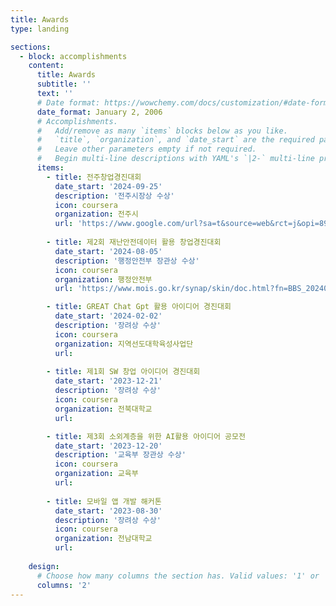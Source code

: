 ```yaml
---
title: Awards
type: landing

sections:
  - block: accomplishments
    content:
      title: Awards
      subtitle: ''
      text: ''
      # Date format: https://wowchemy.com/docs/customization/#date-format
      date_format: January 2, 2006
      # Accomplishments.
      #   Add/remove as many `items` blocks below as you like.
      #   `title`, `organization`, and `date_start` are the required parameters.
      #   Leave other parameters empty if not required.
      #   Begin multi-line descriptions with YAML's `|2-` multi-line prefix.
      items:
        - title: 전주창업경진대회
          date_start: '2024-09-25'
          description: '전주시장상 수상'
          icon: coursera
          organization: 전주시
          url: 'https://www.google.com/url?sa=t&source=web&rct=j&opi=89978449&url=https://www.mss.go.kr/common/board/Download.do%3FbcIdx%3D1052296%26cbIdx%3D250%26streFileNm%3D7bcc9bc9-542e-4d1f-b35a-7d3a94327ba6.pdf&ved=2ahUKEwidwZidqI-JAxXsh1YBHZXTFkgQFnoECBwQAQ&usg=AOvVaw2FoNf1aGF_4iIL9w2_bOqE'
          
        - title: 제2회 재난안전데이터 활용 창업경진대회
          date_start: '2024-08-05'
          description: '행정안전부 장관상 수상'
          icon: coursera
          organization: 행정안전부
          url: 'https://www.mois.go.kr/synap/skin/doc.html?fn=BBS_2024050104084346001&rs=/synapFile/202409/&synapUrl=%2Fsynap%2Fskin%2Fdoc.html%3Ffn%3DBBS_2024050104084346001%26rs%3D%2FsynapFile%2F202409%2F&synapMessage=%EC%A0%95%EC%83%81'

        - title: GREAT Chat Gpt 활용 아이디어 경진대회
          date_start: '2024-02-02'
          description: '장려상 수상'
          icon: coursera
          organization: 지역선도대학육성사업단
          url:
            
        - title: 제1회 SW 창업 아이디어 경진대회
          date_start: '2023-12-21'
          description: '장려상 수상'
          icon: coursera
          organization: 전북대학교
          url:

        - title: 제3회 소외계층을 위한 AI활용 아이디어 공모전
          date_start: '2023-12-20'
          description: '교육부 장관상 수상'
          icon: coursera
          organization: 교육부
          url:
            
        - title: 모바일 앱 개발 해커톤
          date_start: '2023-08-30'
          description: '장려상 수상'
          icon: coursera
          organization: 전남대학교
          url:
            
    design:
      # Choose how many columns the section has. Valid values: '1' or '2'.
      columns: '2'
---
```

